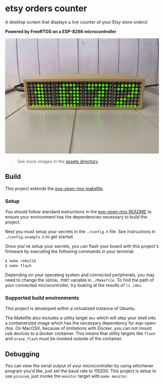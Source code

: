 # etsy orders counter

A desktop screen that displays a live counter of your Etsy store orders!

__Powered by FreeRTOS on a ESP-8266 microcontroller__

![Product image](./assets/product-images/product.jpg)

> See more images in the [assets directory](./assets/product-images)

## Build

This project extends the
[esp-open-rtos makefile](https://github.com/SuperHouse/esp-open-rtos/blob/master/common.mk).

### Setup

You should follow standard instructions in the
[esp-open-rtos README](https://github.com/SuperHouse/esp-open-rtos/blob/master/README.md)
to ensure your environment has the dependencies necessary to build the project.

Next you must setup your secrets in the `./config.h` file. See instructions in
`./config.example.h` to get started.

Once you've setup your secrets, you can flash your board with this project's
firmware by executing the following commands in your terminal:

```
$ make rebuild
$ make flash
```

Depending on your operating system and connected peripherals, you may need
to change the `SERIAL_PORT` variable in `./Makefile`. To find the path of
your connected microcontroller, try looking at the results of `ls /dev`.

### Supported build environments

This project is developed within a virtualized instance of Ubuntu.

The Makefile also includes a utility target `dev` which will step your
shell into a containerized image which has the necessary dependency for
esp-open-rtos. On MacOSX, because of limitations with Docker, you can not
mount usb devices to a docker container. This means that utility targets
like `flash` and `erase_flash` must be invoked outside of the container.

## Debugging

You can view the serial output of your microcontroller by using whichever
program you'd like, just set the baud rate to 115200. This project is setup
to use `picocom`, just invoke the `monitor` target with `make monitor`.
